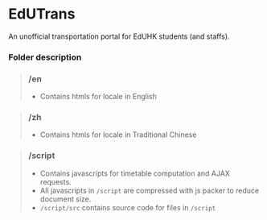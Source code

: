 # EdUTrans
An unofficial transportation portal for EdUHK students (and staffs). 

### Folder description
> ### /en
> - Contains htmls for locale in English

> ### /zh
> - Contains htmls for locale in Traditional Chinese

> ### /script
> - Contains javascripts for timetable computation and AJAX requests.
> - All javascripts in `/script` are compressed with js packer to reduce document size.
> - `/script/src` contains source code for files in `/script`
